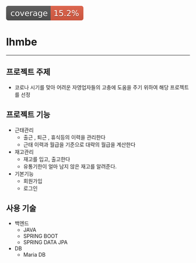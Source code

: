 ![test coverage](.github/badges/jacoco.svg)

#  lhmbe
---
## 프로젝트 주제
- 코로나 시기를 맞아 어려운 자영업자들의 고충에 도움을 주기 위하여 해당 프로젝트를 선정
## 프로젝트 기능
- 근태관리
    - 출근 , 퇴근 , 휴식등의 이력을 관리한다
    - 근태 이력과 월급을 기준으로 대략의 월급을 계산한다
- 재고관리
    - 재고를 입고, 출고한다
    - 유통기한이 얼마 남지 않은 재고를 알려준다.
- 기본기능
    - 회원가입
    - 로그인
## 사용 기술 
- 백엔드 
  - JAVA
  - SPRING BOOT
  - SPRING DATA JPA
- DB
  - Maria DB
